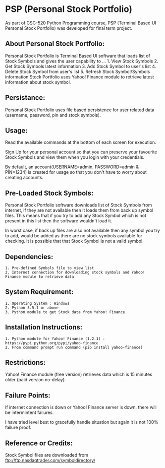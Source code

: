 # PSP (Personal Stock Portfolio)
As part of CSC-520 Python Programming course, PSP (Terminal Based UI Personal Stock Portfolio) was developed for final term project.

About Personal Stock Portfolio:
-------------------------------
Personal Stock Portfolio is Terminal Based UI software that loads list of Stock Symbols and gives the user capability to ...
	1. View Stock Symbols
	2. Get Stock Symbols latest information
	3. Add Stock Symbol to user's list
	4. Delete Stock Symbol from user's list
	5. Refresh Stock Symbol/Symbols information
Stock Portfolio uses Yahoo! Finance module to retrieve latest information about stock symbol.

Persistance:
------------
Personal Stock Portfolio uses file based persistence for user related data (username, password, pin and stock symbols).

Usage:
------
Read the available commands at the bottom of each screen for execution.

Sign Up for your personal account so that you can preserve your favourite Stock Symbols and view them when you login with your credentials.

By default, an account(USERNAME=admin, PASSWORD=admin & PIN=1234) is created for usage so that you don't have to worry about creating accounts.

Pre-Loaded Stock Symbols:
-------------------------
Personal Stock Portfolio software downloads list of Stock Symbols from internet, if they are not available then it loads them from back up symbol files. This means that if you try to add any Stock Symbol which is not present in this list then the software wouldn't load it.

In worst case, if back up files are also not available then any symbol you try to add, would be added as there are no stock symbols available for checking. It is possible that that Stock Symbol is not a valid symbol.

Dependencies:
-------------
	1. Pre-defined Symbols file to view list
	2. Internet connection for downloading stock symbols and Yahoo! Finance module to retrieve data

System Requirement:
-------------------
	1. Operating System : Windows
	2. Python 3.5.1 or above
	3. Python module to get Stock data from Yahoo! Finance

Installation Instructions:
--------------------------
	1. Python module for Yahoo! Finance (1.2.1) : https://pypi.python.org/pypi/yahoo-finance
	2. From command prompt run command (pip install yahoo-finance)

Restrictions:
-------------
Yahoo! Finance module (free version) retrieves data which is 15 minutes older (paid version no-delay).

Failure Points:
---------------
If internet connection is down or Yahoo! Finance server is down, there will be intermintent failures. 

I have tried level best to gracefully handle situation but again it is not 100% failure proof.

Reference or Credits:
---------------------
Stock Symbol files are downloaded from ftp://ftp.nasdaqtrader.com/symboldirectory/

